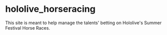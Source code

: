 # hololive_horseracing

This site is meant to help manage the talents' betting on Hololive's Summer Festival Horse Races.

